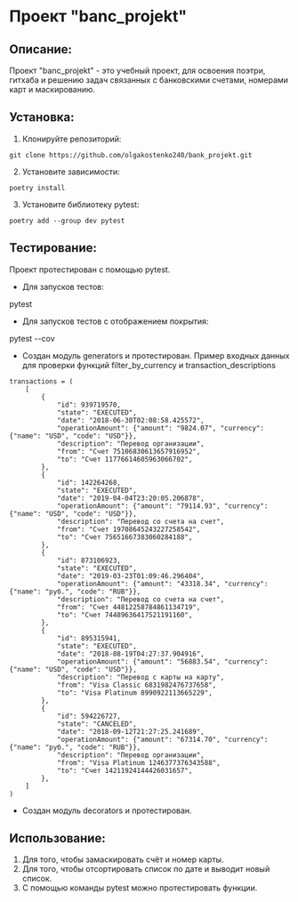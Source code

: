# Проект "banc_projekt"

## Описание:

Проект "banc_projekt" - это учебный проект, для освоения поэтри, гитхаба и решению задач связанных с банковскими счетами, номерами карт и маскированию.

## Установка:

1. Клонируйте репозиторий:
```
git clone https://github.com/olgakostenko240/bank_projekt.git
```

2. Установите зависимости:
```
poetry install
```

3. Установите библиотеку pytest:
```
poetry add --group dev pytest
```

## Тестирование:

Проект протестирован с помощью pytest.

* Для запусков тестов:

pytest

* Для запусков тестов с отображением покрытия:

pytest --cov

* Создан модуль generators и протестирован. Пример входных данных для проверки функций filter_by_currency и transaction_descriptions
```
transactions = (
    [
        {
            "id": 939719570,
            "state": "EXECUTED",
            "date": "2018-06-30T02:08:58.425572",
            "operationAmount": {"amount": "9824.07", "currency": {"name": "USD", "code": "USD"}},
            "description": "Перевод организации",
            "from": "Счет 75106830613657916952",
            "to": "Счет 11776614605963066702",
        },
        {
            "id": 142264268,
            "state": "EXECUTED",
            "date": "2019-04-04T23:20:05.206878",
            "operationAmount": {"amount": "79114.93", "currency": {"name": "USD", "code": "USD"}},
            "description": "Перевод со счета на счет",
            "from": "Счет 19708645243227258542",
            "to": "Счет 75651667383060284188",
        },
        {
            "id": 873106923,
            "state": "EXECUTED",
            "date": "2019-03-23T01:09:46.296404",
            "operationAmount": {"amount": "43318.34", "currency": {"name": "руб.", "code": "RUB"}},
            "description": "Перевод со счета на счет",
            "from": "Счет 44812258784861134719",
            "to": "Счет 74489636417521191160",
        },
        {
            "id": 895315941,
            "state": "EXECUTED",
            "date": "2018-08-19T04:27:37.904916",
            "operationAmount": {"amount": "56883.54", "currency": {"name": "USD", "code": "USD"}},
            "description": "Перевод с карты на карту",
            "from": "Visa Classic 6831982476737658",
            "to": "Visa Platinum 8990922113665229",
        },
        {
            "id": 594226727,
            "state": "CANCELED",
            "date": "2018-09-12T21:27:25.241689",
            "operationAmount": {"amount": "67314.70", "currency": {"name": "руб.", "code": "RUB"}},
            "description": "Перевод организации",
            "from": "Visa Platinum 1246377376343588",
            "to": "Счет 14211924144426031657",
        },
    ]
)
```

* Создан модуль decorators и протестирован.

## Использование:

1. Для того, чтобы замаскировать счёт и номер карты.
2. Для того, чтобы отсортировать список по дате и выводит новый список.
3. С помощью команды pytest можно протестировать функции.

